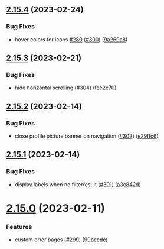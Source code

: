 ## [2.15.4](https://github.com/EddieHubCommunity/good-first-issue-finder/compare/v2.15.3...v2.15.4) (2023-02-24)


### Bug Fixes

* hover colors for icons [#280](https://github.com/EddieHubCommunity/good-first-issue-finder/issues/280) ([#300](https://github.com/EddieHubCommunity/good-first-issue-finder/issues/300)) ([9a269a8](https://github.com/EddieHubCommunity/good-first-issue-finder/commit/9a269a821b163089d4430c355d0579df424fd403))



## [2.15.3](https://github.com/EddieHubCommunity/good-first-issue-finder/compare/v2.15.2...v2.15.3) (2023-02-21)


### Bug Fixes

* hide horizontal scrolling ([#304](https://github.com/EddieHubCommunity/good-first-issue-finder/issues/304)) ([fce2c70](https://github.com/EddieHubCommunity/good-first-issue-finder/commit/fce2c7027e77e6dd3e73fda07a96ab160f40eac7))



## [2.15.2](https://github.com/EddieHubCommunity/good-first-issue-finder/compare/v2.15.1...v2.15.2) (2023-02-14)


### Bug Fixes

* close profile picture banner on navigation ([#302](https://github.com/EddieHubCommunity/good-first-issue-finder/issues/302)) ([e29ffc6](https://github.com/EddieHubCommunity/good-first-issue-finder/commit/e29ffc6feafccd92aa125245db4f923b4fb5ed8d))



## [2.15.1](https://github.com/EddieHubCommunity/good-first-issue-finder/compare/v2.15.0...v2.15.1) (2023-02-14)


### Bug Fixes

* display labels when no filterresult ([#301](https://github.com/EddieHubCommunity/good-first-issue-finder/issues/301)) ([a3c842d](https://github.com/EddieHubCommunity/good-first-issue-finder/commit/a3c842dd0072d93a16ec95707eaa0c19da4493f1))



# [2.15.0](https://github.com/EddieHubCommunity/good-first-issue-finder/compare/v2.14.1...v2.15.0) (2023-02-11)


### Features

* custom error pages ([#299](https://github.com/EddieHubCommunity/good-first-issue-finder/issues/299)) ([90bccdc](https://github.com/EddieHubCommunity/good-first-issue-finder/commit/90bccdc1877822931d35bd9b609afb2d4fe53124))



